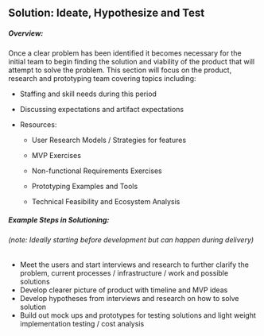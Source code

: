 ## Solution: Ideate, Hypothesize and Test

##### Overview:

Once a clear problem has been identified it becomes necessary for the initial team to begin finding the solution and viability of the product that will attempt to solve the problem. This section will focus on the product, research and prototyping team covering topics including:

* Staffing and skill needs during this period

* Discussing expectations and artifact expectations

* Resources: 

  * User Research Models / Strategies for features 

  * MVP Exercises 

  * Non-functional Requirements Exercises

  * Prototyping Examples and Tools

  * Technical Feasibility and Ecosystem Analysis



##### Example Steps in Solutioning:

###### _\(note: Ideally starting before development but can happen during delivery\)_

* Meet the users and start interviews and research to further clarify the problem, current processes / infrastructure / work and possible solutions
* Develop clearer picture of product with timeline and MVP ideas
* Develop hypotheses from interviews and research on how to solve solution
* Build out mock ups and prototypes for testing solutions and light weight implementation testing / cost analysis



